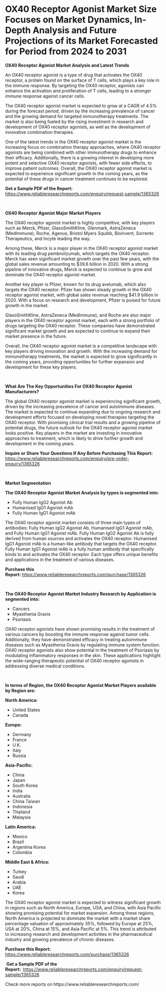 <p><h1>OX40 Receptor Agonist Market Size Focuses on Market Dynamics, In-Depth Analysis and Future Projections of its Market Forecasted for Period from 2024 to 2031</h1></p><p><strong>OX40 Receptor Agonist Market Analysis and Latest Trends</strong></p>
<p><p>An OX40 receptor agonist is a type of drug that activates the OX40 receptor, a protein found on the surface of T cells, which plays a key role in the immune response. By targeting the OX40 receptor, agonists can enhance the activation and proliferation of T cells, leading to a stronger immune response against cancer cells.</p><p>The OX40 receptor agonist market is expected to grow at a CAGR of 4.5% during the forecast period, driven by the increasing prevalence of cancer and the growing demand for targeted immunotherapy treatments. The market is also being fueled by the rising investment in research and development of OX40 receptor agonists, as well as the development of innovative combination therapies.</p><p>One of the latest trends in the OX40 receptor agonist market is the increasing focus on combination therapy approaches, where OX40 receptor agonists are being combined with other immunotherapy drugs to enhance their efficacy. Additionally, there is a growing interest in developing more potent and selective OX40 receptor agonists, with fewer side effects, to improve patient outcomes. Overall, the OX40 receptor agonist market is expected to experience significant growth in the coming years, as the potential of these drugs in cancer treatment continues to be explored.</p></p>
<p><strong>Get a Sample PDF of the Report:&nbsp;</strong> <a href="https://www.reliableresearchreports.com/enquiry/request-sample/1365326">https://www.reliableresearchreports.com/enquiry/request-sample/1365326</a></p>
<p>&nbsp;</p>
<p><strong>OX40 Receptor Agonist Major Market Players</strong></p>
<p><p>The OX40 receptor agonist market is highly competitive, with key players such as Merck, Pfizer, GlaxoSmithKline, Glenmark, AstraZeneca (MedImmune), Roche, Agenus, Bristol Myers Squibb, Bioinvent, Sorrento Therapeutics, and Incyte leading the way.</p><p>Among these, Merck is a major player in the OX40 receptor agonist market with its leading drug pembrolizumab, which targets the OX40 receptor. Merck has seen significant market growth over the past few years, with the global sales revenue amounting to $39.6 billion in 2020. With a strong pipeline of innovative drugs, Merck is expected to continue to grow and dominate the OX40 receptor agonist market.</p><p>Another key player is Pfizer, known for its drug avelumab, which also targets the OX40 receptor. Pfizer has shown steady growth in the OX40 receptor agonist market, with global sales revenue reaching $41.9 billion in 2020. With a focus on research and development, Pfizer is poised for future growth in the market.</p><p>GlaxoSmithKline, AstraZeneca (MedImmune), and Roche are also major players in the OX40 receptor agonist market, each with a strong portfolio of drugs targeting the OX40 receptor. These companies have demonstrated significant market growth and are expected to continue to expand their market presence in the future.</p><p>Overall, the OX40 receptor agonist market is a competitive landscape with key players driving innovation and growth. With the increasing demand for immunotherapy treatments, the market is expected to grow significantly in the coming years, providing opportunities for further expansion and development for these key players.</p></p>
<p>&nbsp;</p>
<p><strong>What Are The Key Opportunities For OX40 Receptor Agonist Manufacturers?</strong></p>
<p><p>The global OX40 receptor agonist market is experiencing significant growth, driven by the increasing prevalence of cancer and autoimmune diseases. The market is expected to continue expanding due to ongoing research and development efforts focused on developing novel therapies targeting the OX40 receptor. With promising clinical trial results and a growing pipeline of potential drugs, the future outlook for the OX40 receptor agonist market looks positive. Key players in the market are investing in innovative approaches to treatment, which is likely to drive further growth and development in the coming years.</p></p>
<p><strong>Inquire or Share Your Questions If Any Before Purchasing This Report:</strong> <a href="https://www.reliableresearchreports.com/enquiry/pre-order-enquiry/1365326">https://www.reliableresearchreports.com/enquiry/pre-order-enquiry/1365326</a></p>
<p>&nbsp;</p>
<p><strong>Market Segmentation</strong></p>
<p><strong>The OX40 Receptor Agonist Market Analysis by types is segmented into:</strong></p>
<p><ul><li>Fully Human IgG2 Agonist Ab</li><li>Humanised IgG1 Agonist mAb</li><li>Fully Human IgG1 Agonist mAb</li></ul></p>
<p><p>The OX40 receptor agonist market consists of three main types of antibodies: Fully Human IgG2 Agonist Ab, Humanised IgG1 Agonist mAb, and Fully Human IgG1 Agonist mAb. Fully Human IgG2 Agonist Ab is fully derived from human sources and activates the OX40 receptor. Humanised IgG1 Agonist mAb is a human-like antibody that targets the OX40 receptor. Fully Human IgG1 Agonist mAb is a fully human antibody that specifically binds to and activates the OX40 receptor. Each type offers unique benefits and applications in the treatment of various diseases.</p></p>
<p><strong>Purchase this Report:&nbsp;</strong><a href="https://www.reliableresearchreports.com/purchase/1365326">https://www.reliableresearchreports.com/purchase/1365326</a></p>
<p>&nbsp;</p>
<p><strong>The OX40 Receptor Agonist Market Industry Research by Application is segmented into:</strong></p>
<p><ul><li>Cancers</li><li>Myasthenia Gravis</li><li>Psoriasis</li></ul></p>
<p><p>OX40 receptor agonists have shown promising results in the treatment of various cancers by boosting the immune response against tumor cells. Additionally, they have demonstrated efficacy in treating autoimmune diseases such as Myasthenia Gravis by regulating immune system function. OX40 receptor agonists also show potential in the treatment of Psoriasis by modulating inflammatory responses in the skin. These applications highlight the wide-ranging therapeutic potential of OX40 receptor agonists in addressing diverse medical conditions.</p></p>
<p>&nbsp;</p>
<p><strong>In terms of Region, the OX40 Receptor Agonist Market Players available by Region are:</strong></p>
<p>
    <p> <strong> North America: </strong>
        <ul>
            <li>United States</li>
            <li>Canada</li>
        </ul>
        </p> 
    <p> <strong> Europe: </strong>
        <ul>
            <li>Germany</li>
            <li>France</li>
            <li>U.K.</li>
            <li>Italy</li>
            <li>Russia</li>
        </ul>
        </p> 
    <p> <strong> Asia-Pacific: </strong>
        <ul>
            <li>China</li>
            <li>Japan</li>
            <li>South Korea</li>
            <li>India</li>
            <li>Australia</li>
            <li>China Taiwan</li>
            <li>Indonesia</li>
            <li>Thailand</li>
            <li>Malaysia</li>
        </ul>
        </p> 
    <p> <strong> Latin America: </strong>
        <ul>
            <li>Mexico</li>
            <li>Brazil</li>
            <li>Argentina Korea</li>
            <li>Colombia</li>
        </ul>
        </p> 
    <p> <strong> Middle East & Africa: </strong>
        <ul>
            <li>Turkey</li>
            <li>Saudi</li>
            <li>Arabia</li>
            <li>UAE</li>
            <li>Korea</li>
        </ul>
    </p>
    </p>
<p><p>The OX40 receptor agonist market is expected to witness significant growth in regions such as North America, Europe, USA, and China, with Asia Pacific showing promising potential for market expansion. Among these regions, North America is projected to dominate the market with a market share percentage valuation of approximately 35%, followed by Europe at 25%, USA at 20%, China at 15%, and Asia Pacific at 5%. This trend is attributed to increasing research and development activities in the pharmaceutical industry and growing prevalence of chronic diseases.</p></p>
<p><strong>Purchase this Report: </strong><a href="https://www.reliableresearchreports.com/purchase/1365326">https://www.reliableresearchreports.com/purchase/1365326</a></p>
<p>&nbsp;<strong>Get a Sample PDF of the Report:&nbsp;&nbsp;</strong><a href="https://www.reliableresearchreports.com/enquiry/request-sample/1365326">https://www.reliableresearchreports.com/enquiry/request-sample/1365326</a></p>
<p><strong></strong></p>
<p>Check more reports on https://www.reliableresearchreports.com/</p>